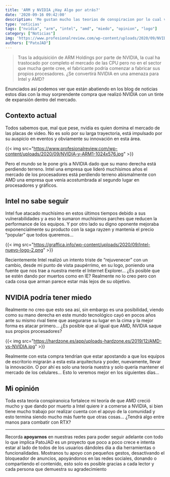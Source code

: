 ```yaml
---
title: 'ARM y NVIDIA ¿Hay Algo por atrás?'
date: '2020-09-16 09:42:00'
description: 'Me gustan mucho las teorias de conspiracion por lo cual voy a contar un poco lo que escuche estos dias'
type: 'noticias'
tags: ["nvidia", "arm", "intel", "amd", "miedo", "opinion", "logo"]
category: ["Noticias"]
img: 'https://www.profesionalreview.com/wp-content/uploads/2020/09/NVIDIA-y-ARM1-1024x576.jpg'
authors: ["PatoJAD"]
---
```




> Tras la adquisición de ARM Holdings por parte de NVIDIA, la cual ha trastocado por completo el mercado de las CPU pero no en el sector que mucha gente cree, el fabricante podría comenzar a fabricar sus propios procesadores. ¿Se convertirá NVIDIA en una amenaza para Intel y AMD?



Enunciados así podemos ver que están abatiendo en los blog de noticias estos días con la muy sorprendente compra que realizó NVIDIA con un tinte de expansión dentro del mercado.




## Contexto actual



Todos sabemos que, mal que pese, nvidia es quien domina el mercado de las placas de video. No es solo por su larga trayectoria, está impulsado por su auspicio en eventos y obviamente su innovación en esta área.


{{< img src="https://www.profesionalreview.com/wp-content/uploads/2020/09/NVIDIA-y-ARM1-1024x576.jpg" >}}


Pero el mundo se le pone gris a NVIDIA dado que su mano derecha está perdiendo terreno. Intel una empresa que lideró muchísimos años el mercado de los procesadores está perdiendo terreno abismalmente con AMD una empresa que venía acostumbrada al segundo lugar en procesadores y gráficos.




## Intel no sabe seguir



Intel fue atacado muchísimo en estos últimos tiempos debido a sus vulnerabilidades y a eso le sumaron muchísimos parches que reducen la performance de los equipos. Y por otro lado su digno oponente mejoraba exponencialmente su producto con la saga rayzen y mantenía el precio “popular” que todos queremos…


{{< img src="https://graffica.info/wp-content/uploads/2020/09/Intel-nuevo-logo-2.png" >}}


Recientemente Intel realizó un intento triste de “rejuvenecer” con un cambio, desde mi punto de vista paupérrimo, en su logo, poniendo una fuente que nos trae a nuestra mente el Internet Explorer… ¿Es posible que se estén dando por muertos como en IE? Realmente no lo creo pero con cada cosa que arman parece estar más lejos de su objetivo.




## NVIDIA podría tener miedo



Realmente no creo que esto sea así, sin embargo es una posibilidad, viendo como su mano derecha en este mundo tecnológico cayó en pocos años ante su mismo rival tiene que asegurarse su lugar en la cima y la mejor forma es atacar primero… ¿Es posible que al igual que AMD, NVIDIA saque sus propios procesadores?


{{< img src="https://hardzone.es/app/uploads-hardzone.es/2019/12/AMD-vs-NVIDIA.jpg" >}}


Realmente con esta compra tendrían que estar apostando a que los equipos de escritorio migrarán a esta esta arquitectura y poder, nuevamente, llevar la innovación. O por ahí es solo una teoría nuestra y solo quería mantener el mercado de los celulares… Esto lo veremos mejor en los siguientes días…




## Mi opinión



Toda esta teoría conspiranoica fortalece mi teoría de que AMD creció mucho y que dando por muerto a Intel quiere ir a comerse a NVIDIA, si bien tiene mucho trabajo por realizar cuenta con el apoyo de la comunidad y esto termina siendo mucho más fuerte que otras cosas… ¿Tendrá algo entre manos para combatir con RTX?



---



Recorda **apoyarnos** en nuestras redes para poder seguir adelante con todo lo que implica PatoJAD es un proyecto que poco a poco crece e intenta estar al lado de todos de los usuarios dándoles dia a dia herramientas o funcionalidades. Mostranos tu apoyo con pequeños gestos, desactivando el bloqueador de anuncios, apoyándonos en las redes sociales, donando o compartiendo el contenido, esto solo es posible gracias a cada lector y cada persona que demuestra su agradecimiento
